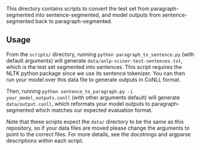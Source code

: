 This directory contains scripts to convert the test set from paragraph-segmented into sentence-segmented, and model outputs from sentence-segmented back to paragraph-segmented.

## Usage

From the `scripts/` directory, running `python paragraph_to_sentence.py` (with default arguments) will generate `data/anlp-sciner-test-sentences.txt`, which is the test set segmented into sentences. This script requires the NLTK python package since we use its sentence tokenizer. You can then run your model over this data file to generate outputs in CoNLL format.

Then, running `python sentence_to_paragraph.py -i your_model_outputs.conll` (with other arguments default) will generate `data/output.conll`, which reformats your model outputs to paragraph-segmented which matches our expected evaluation format.

Note that these scripts expect the `data/` directory to be the same as this repository, so if your data files are moved please change the arguments to point to the correct files. For more details, see the docstrings and argparse descriptions within each script.
